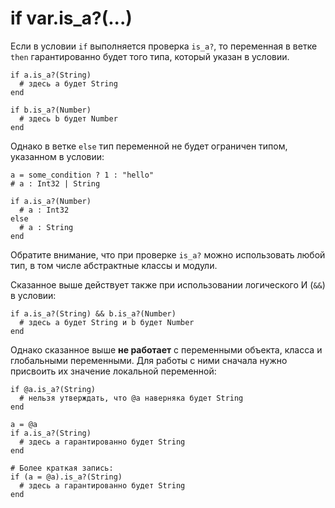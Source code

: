 # if var.is_a?(...)

Если в условии `if` выполняется проверка `is_a?`, то переменная в ветке `then` гарантированно будет того типа, который указан в условии.

```crystal
if a.is_a?(String)
  # здесь a будет String
end

if b.is_a?(Number)
  # здесь b будет Number
end
```

Однако в ветке `else` тип переменной не будет ограничен типом, указанном в условии:

```crystal
a = some_condition ? 1 : "hello"
# a : Int32 | String

if a.is_a?(Number)
  # a : Int32
else
  # a : String
end
```

Обратите внимание, что при проверке `is_a?` можно использовать любой тип, в том числе абстрактные классы и модули.

Сказанное выше действует также при использовании логического И (`&&`) в условии:

```crystal
if a.is_a?(String) && b.is_a?(Number)
  # здесь a будет String и b будет Number
end
```

Однако сказанное выше **не работает** с переменными объекта, класса и глобальными переменными. Для работы с ними сначала нужно присвоить их значение локальной переменной:

```crystal
if @a.is_a?(String)
  # нельзя утверждать, что @a наверняка будет String
end

a = @a
if a.is_a?(String)
  # здесь a гарантированно будет String
end

# Более краткая запись:
if (a = @a).is_a?(String)
  # здесь a гарантированно будет String
end
```
